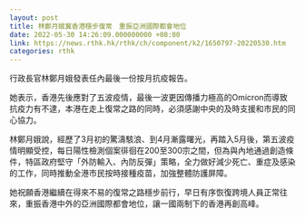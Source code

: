 ```yaml
---
layout: post
title: 林鄭月娥冀香港穩步復常　重振亞洲國際都會地位
date: 2022-05-30 14:26:09.000000000 +08:00
link: https://news.rthk.hk/rthk/ch/component/k2/1650797-20220530.htm
categories: rthk
---
```


行政長官林鄭月娥發表任內最後一份按月抗疫報告。

她表示，香港先後應對了五波疫情，最後一波更因傳播力極高的Omicron而導致抗疫力有不逮，本港在走上復常之路的同時，必須感謝中央的及時支援和市民的同心協力。

林鄭月娥說，經歷了3月初的驚濤駭浪、到4月漸露曙光，再踏入5月後，第五波疫情明顯受控，每日陽性檢測個案徘徊在200至300宗之間，但為與內地通過創造條件，特區政府堅守「外防輸入、內防反彈」策略，全力做好減少死亡、重症及感染的工作，同時推動全港市民按時接種疫苗，加強整體防護屏障。

她祝願香港繼續在得來不易的復常之路穩步前行，早日有序恢復跨境人員正常往來，重振香港中外的亞洲國際都會地位，讓一國兩制下的香港再創高峰。
